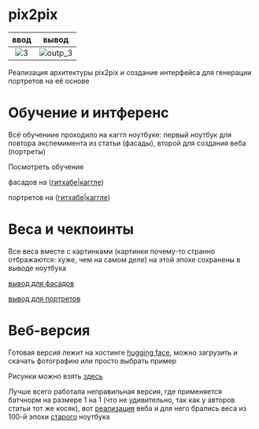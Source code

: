 # pix2pix
ввод            |  вывод
:-------------------------:|:-------------------------:
![3](https://github.com/Mshkf/pix2pix/assets/93014053/28d4859c-82fb-4f0f-bff8-4f84bda7a63a)  |  ![outp_3](https://github.com/Mshkf/pix2pix/assets/93014053/fdcd3737-b745-4363-a09e-1af0adddbb7b)

Реализация архитектуры pix2pix и создание интерфейса для генерации портретов на её основе
# Обучение и интференс
Всё обучениие проходило на каггл ноутбуке: первый ноутбук для повтора экспемимента из статьи (фасады), второй для создания веба (портреты)

Посмотреть обучение

фасадов на ([гитхабе](https://github.com/Mshkf/pix2pix/blob/main/exploration_pix2pix.ipynb)|[каггле](https://www.kaggle.com/code/mshkf7/pix2pix/notebook))

портретов на ([гитхабе](https://github.com/Mshkf/pix2pix/blob/main/portraits_pix2pix.ipynb)|[каггле](https://www.kaggle.com/code/mshkf7/pix2pix-portraits-dataset))
# Веса и чекпоинты
Все веса вместе с картинками (картинки почему-то странно отбражаются: хуже, чем на самом деле) на этой эпохе сохранены в выводе ноутбука

[вывод для фасадов](https://www.kaggle.com/code/mshkf7/pix2pix/output)

[вывод для портретов](https://www.kaggle.com/code/mshkf7/pix2pix-portraits-dataset/output)
# Веб-версия
Готовая версия лежит на хостинге [hugging face](https://huggingface.co/spaces/Mshkf/Sketch_2_portrait_pix2pix), можно загрузить и скачать фотографию или просто выбрать пример

Рисунки можно взять [здесь](https://github.com/Mshkf/pix2pix/blob/main/edges.zip)

Лучше всего работала неправильная версия, где применяется батчнорм на размере 1 на 1 (что не удивительно, так как у авторов статьи тот же косяк), вот [реализация](https://github.com/Mshkf/pix2pix/blob/main/app.py) веба и для него брались веса из 100-й эпохи [старого](https://www.kaggle.com/code/mshkf7/pix2pix-portraits-dataset/output?scriptVersionId=161597314) ноутбука



